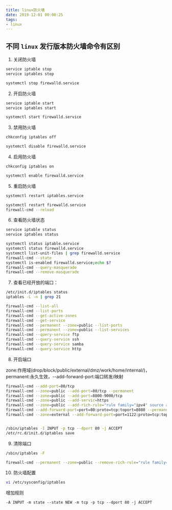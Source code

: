 ```yaml
---
title: linux防火墙
date: 2019-12-01 00:00:25
tags: 
- linux
---
```


## 不同 `linux` 发行版本防火墙命令有区别

1. 关闭防火墙

```sh
service iptable stop
service iptables stop

systemctl stop firewalld.service
```

2. 开启防火墙

```sh
service iptable start
service iptables start

systemctl start firewalld.service
```
<!-- more -->

3. 禁用防火墙

```sh
chkconfig iptables off

systemctl disable firewalld.service
```

4. 启用防火墙

```sh
chkconfig iptables on

systemctl enable firewalld.service
```

5. 重启防火墙

```sh
systemctl restart iptables.service

systemctl restart firewalld.service
firewall-cmd --reload
```

6. 查看防火墙状态

```sh
service iptable status
service iptables status

systemctl status iptable.service
systemctl status firewalld.service
systemctl list-unit-files | grep firewalld.service
firewall-cmd --state
systemctl is-enabled firewalld.service;echo $?
firewall-cmd --query-masquerade
firewall-cmd --remove-masquerade
```

7. 查看已经开放的端口：

```sh
/etc/init.d/iptables status
iptables -L -n | grep 21

firewall-cmd --list-all
firewall-cmd --list-ports
firewall-cmd --get-active-zones
firewall-cmd --get-service
firewall-cmd --permanent --zone=public --list-ports
firewall-cmd --permanent --zone=public --list-services
firewall-cmd --query-service ftp
firewall-cmd --query-service ssh
firewall-cmd --query-service samba
firewall-cmd --query-service http
```

8. 开启端口

zone:作用域(drop/block/public/external/dmz/work/home/internal/)，permanent:永久生效，--add-forward-port:端口转发/映射

```sh
firewall-cmd --add-port=80/tcp
firewall-cmd --zone=public --add-port=80/tcp --permanent
firewall-cmd --zone=public --add-port=8000-9000/tcp
firewall-cmd --zone=public --add-servic=https
firewall-cmd --zone=public --add-rich-rule="rule family="ipv4" source address="192.168.0.4/24" service name="http" accept"
firewall-cmd --add-forward-port=port=80:proto=tcp:toport=8080 --permanent
firewall-cmd --zone=external --add-forward-port=port=1122:proto=tcp:toport=22:toaddr=192.168.1.3 --permanent


/sbin/iptables -I INPUT -p tcp --dport 80 -j ACCEPT
/etc/rc.d/init.d/iptables save
```

9. 清除端口

```sh
/sbin/iptables -F

firewall-cmd --permanent --zone=public --remove-rich-rule="rule family="ipv4" source address="192.168.0.4/24" service name="http" accept"
```

10. 防火墙配置

```sh
vi /etc/sysconfig/iptables
```

增加规则

    -A INPUT -m state --state NEW -m tcp -p tcp --dport 80 -j ACCEPT
